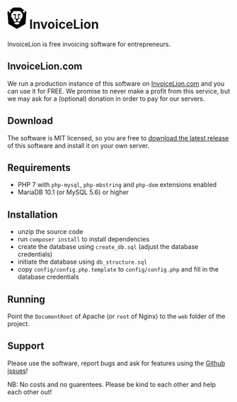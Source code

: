# <img src="./web/img/invoicelion_icon.png" alt="logo" height="48" /> InvoiceLion

InvoiceLion is free invoicing software for entrepreneurs.

## InvoiceLion.com

We run a production instance of this software on [InvoiceLion.com](https://www.invoicelion.com) and you can use it for FREE.
We promise to never make a profit from this service, but we may ask for a (optional) donation in order to pay for our servers.

## Download

The software is MIT licensed, so you are free to [download the latest release](https://github.com/Usecue/InvoiceLion/releases) of this software and install it on your own server.

## Requirements

- PHP 7 with `php-mysql`, `php-mbstring` and `php-dom` extensions enabled
- MariaDB 10.1 (or MySQL 5.6) or higher

## Installation

- unzip the source code
- run `composer install` to install dependencies
- create the database using `create_db.sql` (adjust the database credentials)
- initiate the database using `db_structure.sql`
- copy `config/config.php.template` to `config/config.php` and fill in the database credentials

## Running

Point the `DocumentRoot` of Apache (or `root` of Nginx) to the `web` folder of the project.

## Support

Please use the software, report bugs and ask for features using the [Github issues](https://github.com/Usecue/InvoiceLion/issues)!

NB: No costs and no guarentees. Please be kind to each other and help each other out!
